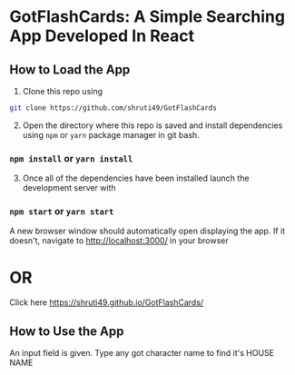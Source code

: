 # GotFlashCards: A Simple Searching App Developed In React

## How to Load the App

1. Clone this repo using

```sh
git clone https://github.com/shruti49/GotFlashCards
```

2. Open the directory where this repo is saved and install dependencies using `npm` or `yarn` package manager in git bash.

### `npm install` or `yarn install`

3. Once all of the dependencies have been installed launch the development server with


### `npm start` or `yarn start`

A new browser window should automatically open displaying the app. If it doesn't, navigate to [http://localhost:3000/](http://localhost:3000/) in your browser

# OR

Click here https://shruti49.github.io/GotFlashCards/

## How to Use the App

An input field is given.
Type any got character name to find it's HOUSE NAME
